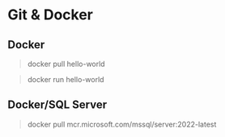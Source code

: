 # Git & Docker

## Docker

> docker pull hello-world

> docker run hello-world

## Docker/SQL Server

> docker pull mcr.microsoft.com/mssql/server:2022-latest

